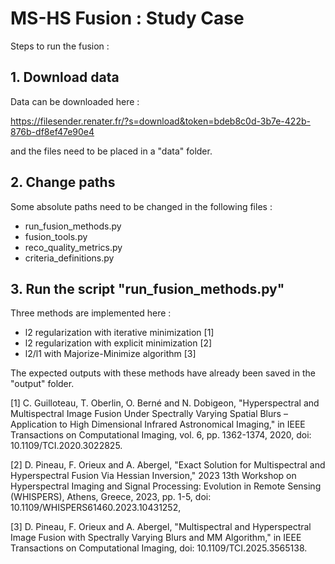 # MS-HS Fusion : Study Case

Steps to run the fusion :


## 1. Download data

Data can be downloaded here :

https://filesender.renater.fr/?s=download&token=bdeb8c0d-3b7e-422b-876b-df8ef47e90e4

and the files need to be placed in a "data" folder.


## 2. Change paths

Some absolute paths need to be changed in the following files :
- run_fusion_methods.py
- fusion_tools.py
- reco_quality_metrics.py
- criteria_definitions.py


## 3. Run the script "run_fusion_methods.py"

Three methods are implemented here :
- l2 regularization with iterative minimization [1]
- l2 regularization with explicit minimization [2]
- l2/l1 with Majorize-Minimize algorithm [3]

The expected outputs with these methods have already been saved in the "output" folder.


[1] C. Guilloteau, T. Oberlin, O. Berné and N. Dobigeon, "Hyperspectral and Multispectral Image Fusion Under Spectrally Varying Spatial Blurs – Application to High Dimensional Infrared Astronomical Imaging," in IEEE Transactions on Computational Imaging, vol. 6, pp. 1362-1374, 2020, doi: 10.1109/TCI.2020.3022825.

[2] D. Pineau, F. Orieux and A. Abergel, "Exact Solution for Multispectral and Hyperspectral Fusion Via Hessian Inversion," 2023 13th Workshop on Hyperspectral Imaging and Signal Processing: Evolution in Remote Sensing (WHISPERS), Athens, Greece, 2023, pp. 1-5, doi: 10.1109/WHISPERS61460.2023.10431252, 

[3] D. Pineau, F. Orieux and A. Abergel, "Multispectral and Hyperspectral Image Fusion with Spectrally Varying Blurs and MM Algorithm," in IEEE Transactions on Computational Imaging, doi: 10.1109/TCI.2025.3565138.


